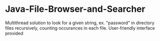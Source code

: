 # Java-File-Browser-and-Searcher
Multithread solution to look for a given string, ex. "password" in directory files recursively, counting occurances in each file.
User-friendly interface provided 
